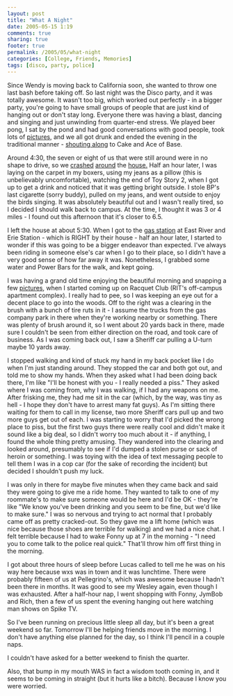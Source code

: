 ```yaml
---
layout: post
title: "What A Night"
date: 2005-05-15 1:19
comments: true
sharing: true
footer: true
permalink: /2005/05/what-night
categories: [College, Friends, Memories]
tags: [disco, party, police]
---
```

Since Wendy is moving back to California soon, she wanted to throw one last bash before taking off.  So last night was the Disco party, and it was totally awesome.  It wasn't too big, which worked out perfectly - in a bigger party, you're going to have small groups of people that are just kind of hanging out or don't stay long.  Everyone there was having a blast, dancing and singing and just unwinding from quarter-end stress.  We played beer pong, I sat by the pond and had good conversations with good people, took lots of <a href="http://www.flickr.com/photos/brockli/sets/337699/">pictures</a>, and we all got drunk and ended the evening in the traditional manner - <a href="http://www.flickr.com/photos/brockli/13921566/in/set-337699/">shouting along</a> to Cake and Ace of Base.

Around 4:30, the seven or eight of us that were still around were in no shape to drive, so we <a href="http://www.flickr.com/photos/brockli/13921367/in/set-337699/">crashed</a> <a href="http://www.flickr.com/photos/brockli/13921805/in/set-337699/">around</a> the <a href="http://www.flickr.com/photos/brockli/13921772/in/set-337699/">house.</a>  Half an hour later, I was laying on the carpet in my boxers, using my jeans as a pillow (this is unbelievably uncomfortable), watching the end of Toy Story 2, when I got up to get a drink and noticed that it was getting bright outside.  I stole BP's last cigarette (sorry buddy), pulled on my jeans, and went outside to enjoy the birds singing.  It was absolutely beautiful out and I wasn't really tired, so I decided I should walk back to campus.  At the time, I thought it was 3 or 4 miles - I found out this afternoon that it's closer to 6.5.

I left the house at about 5:30.  When I got to the <a href="http://www.flickr.com/photos/brockli/13921426/in/set-337699/">gas station</a> at East River and Erie Station  - which is RIGHT by their house - half an hour later, I started to wonder if this was going to be a bigger endeavor than expected.  I've always been riding in someone else's car when I go to their place, so I didn't have a very good sense of how far away it was.  Nonetheless, I grabbed some water and Power Bars for the walk, and kept going.

I was having a grand old time enjoying the beautiful morning and snapping a few <a href="http://www.flickr.com/photos/brockli/13921393/in/set-337699/">pictures</a>, when I started coming up on Racquet Club (RIT's off-campus apartment complex).  I really had to pee, so I was keeping an eye out for a decent place to go into the woods.  Off to the right was a clearing in the brush with a bunch of tire ruts in it - I assume the trucks from the gas company park in there when they're working nearby or something.  There was plenty of brush around it, so I went about 20 yards back in there, made sure I couldn't be seen from either direction on the road, and took care of business.  As I was coming back out, I saw a Sheriff car pulling a U-turn maybe 10 yards away.

I stopped walking and kind of stuck my hand in my back pocket like I do when I'm just standing around.  They stopped the car and both got out, and told me to show my hands.  When they asked what I had been doing back there, I'm like "I'll be honest with you - I really needed   a piss."  They asked where I was coming from, why I was walking, if I had any weapons on me.  After frisking me, they had me sit in the car (which, by the way, was tiny as hell - I hope they don't have to arrest many fat guys).  As I'm sitting there waiting for them to call in my license, two more Sheriff cars pull up and two more guys get out of each.  I was starting to worry that I'd picked the wrong place to piss, but the first two guys there were really cool and didn't make it sound like a big deal, so I didn't worry too much about it - if anything, I found the whole thing pretty amusing.  They wandered into the clearing and looked around, presumably to see if I'd dumped a stolen purse or sack of heroin or something.  I was toying with the idea of text messaging people to tell them I was in a cop car (for the sake of recording the incident) but decided I shouldn't push my luck.

I was only in there for maybe five minutes when they came back and said they were going to give me a ride home.  They wanted to talk to one of my roommate's to make sure someone would be here and I'd be OK - they're like "We know you've been drinking and you seem to be fine, but we'd like to make sure."  I was so nervous and trying to act normal that I probably came off as pretty cracked-out.  So they gave me a lift home (which was nice because those shoes are terrible for walking) and we had a nice chat.  I felt terrible because I had to wake Fonny up at 7 in the morning - "I need you to come talk to the police real quick."  That'll throw him off first thing in the morning.

I got about three hours of sleep before Lucas called to tell me he was on his way here because wxs was in town and it was lunchtime.  There were probably fifteen of us at Pellegrino's, which was awesome because I hadn't been there in months.  It was good to see my Wesley again, even though I was exhausted.  After a half-hour nap, I went shopping with Fonny, JymBob and Rich, then a few of us spent the evening hanging out here watching man shows on Spike TV.

So I've been running on precious little sleep all day, but it's been a great weekend so far.  Tomorrow I'll be helping friends move in the morning.  I don't have anything else planned for the day, so I think I'll pencil in a couple naps.

I couldn't have asked for a better weekend to finish the quarter.

Also, that bump in my mouth WAS in fact a wisdom tooth coming in, and it seems to be coming in straight (but it hurts like a bitch).  Because I know you were worried.
